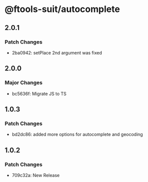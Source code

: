 # @ftools-suit/autocomplete

## 2.0.1

### Patch Changes

-   2ba0942: setPlace 2nd argument was fixed

## 2.0.0

### Major Changes

-   bc5636f: Migrate JS to TS

## 1.0.3

### Patch Changes

-   bd2dc86: added more options for autocomplete and geocoding

## 1.0.2

### Patch Changes

-   709c32a: New Release
